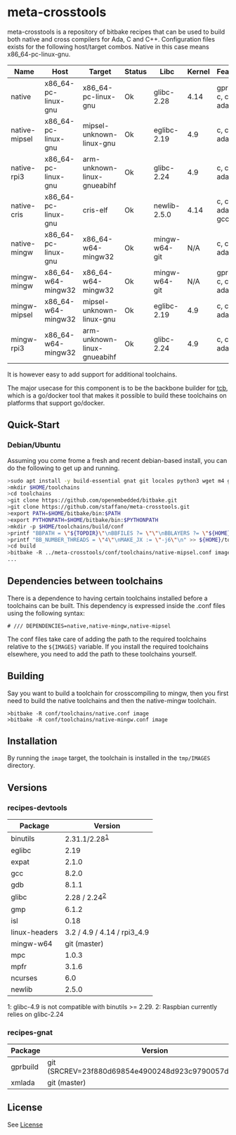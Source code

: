 # meta-crosstools

meta-crosstools is a repository of bitbake recipes that can be used to build both native and cross compilers for Ada, C and C++.
Configuration files exists for the following host/target combos. Native in this case means x86_64-pc-linux-gnu.

| Name          | Host                 | Target                        | Status | Libc          | Kernel| Features |
|---------------|----------------------|-------------------------------|--------|---------------|-------|-------------------|
| native        |x86_64-pc-linux-gnu   | x86_64-pc-linux-gnu           | Ok     | glibc-2.28    | 4.14  | gprbuild, c, c++, ada, gdb|
| native-mipsel |x86_64-pc-linux-gnu   | mipsel-unknown-linux-gnu      | Ok     | eglibc-2.19   | 4.9   | c, c++, ada, gdb|
| native-rpi3   |x86_64-pc-linux-gnu   | arm-unknown-linux-gnueabihf   | Ok     | glibc-2.24    | 4.9   | c, c++, ada, gdb|
| native-cris   |x86_64-pc-linux-gnu   | cris-elf                      | Ok     | newlib-2.5.0  | 4.14  | c, c++, ada, gcc, gdb|
| native-mingw  |x86_64-pc-linux-gnu   | x86_64-w64-mingw32            | Ok     | mingw-w64-git | N/A   | c, c++, ada, gdb|
| mingw-mingw   |x86_64-w64-mingw32    | x86_64-w64-mingw32            | Ok     | mingw-w64-git | N/A   | gprbuild, c, c++, ada, gdb|
| mingw-mipsel  |x86_64-w64-mingw32    | mipsel-unknown-linux-gnu      | Ok     | eglibc-2.19   | 4.9   | c, c++, ada, gdb|
| mingw-rpi3    |x86_64-w64-mingw32    | arm-unknown-linux-gnueabihf   | Ok     | glibc-2.24    | 4.9   | c, c++, ada, gdb|

It is however easy to add support for additional toolchains.

The major usecase for this component is to be the backbone builder for [tcb](https://github.com/staffano/tcb), which is a go/docker tool that makes it possible to build these toolchains on platforms that support go/docker.

## Quick-Start

### Debian/Ubuntu

Assuming you come frome a fresh and recent debian-based install, you can do the following to get up and running.

```bash
>sudo apt install -y build-essential gnat git locales python3 wget m4 gawk unzip nano texinfo rsync
>mkdir $HOME/toolchains
>cd toolchains
>git clone https://github.com/openembedded/bitbake.git
>git clone https://github.com/staffano/meta-crosstools.git 
>export PATH=$HOME/bitbake/bin:$PATH
>export PYTHONPATH=$HOME/bitbake/bin:$PYTHONPATH
>mkdir -p $HOME/toolchains/build/conf
>printf "BBPATH = \"${TOPDIR}\"\nBBFILES ?= \"\"\nBBLAYERS ?= \"${HOME}/toolchains/meta-crosstools\"\n" >> ${HOME}/toolchains/build/conf/bblayers.conf
>printf "BB_NUMBER_THREADS = \"4\"\nMAKE_JX := \"-j6\"\n" >> ${HOME}/toolchains/build/conf/local.conf
>cd build
>bitbake -R ../meta-crosstools/conf/toolchains/native-mipsel.conf image
...

```

## Dependencies between toolchains

There is a dependence to having certain toolchains installed before a toolchains can be built. This dependency is expressed inside the .conf files using the following syntax:

```none
# /// DEPENDENCIES=native,native-mingw,native-mipsel
```

The conf files take care of adding the path to the required toolchains relative to the `${IMAGES}` variable. If you install the required toolchains elsewhere, you need to add the path to these toolchains yourself.

## Building

Say you want to build a toolchain for crosscompiling to mingw, then you first need to build the native toolchains and then the native-mingw toolchain.

```shell
>bitbake -R conf/toolchains/native.conf image
>bitbake -R conf/toolchains/native-mingw.conf image
```

## Installation

By running the `image` target, the toolchain is installed in the `tmp/IMAGES` directory.

## Versions 

### recipes-devtools

|  Package  |  Version |
|-----------|----------|
| binutils  | 2.31.1/2.28<sup>[1](#binutils-fn)</sup> |
| eglibc | 2.19 |
| expat | 2.1.0
| gcc | 8.2.0 |
| gdb | 8.1.1 |
| glibc | 2.28 / 2.24<sup>[2](#glibc-fn)</sup> |
| gmp | 6.1.2 |
| isl | 0.18 |
| linux-headers  | 3.2 / 4.9 / 4.14 / rpi3_4.9 |
| mingw-w64 | git (master) |
| mpc | 1.0.3 |
| mpfr | 3.1.6 |
| ncurses | 6.0 |
| newlib | 2.5.0 |

<a name="bintutils-fn">1</a>: glibc-4.9 is not compatible 
with binutils >= 2.29.
<a name="glibc-fn">2</a>: Raspbian currently relies on glibc-2.24

### recipes-gnat

|  Package  |  Version |
|-----------|----------|
| gprbuild | git (SRCREV=23f880d69854e4900248d923c9790057da44d492) |
| xmlada | git (master) |

## License

See [License](LICENSE)
